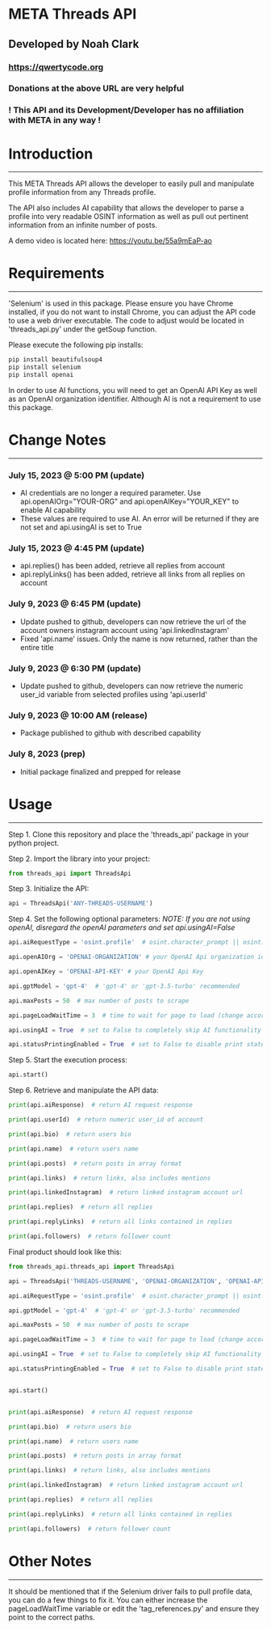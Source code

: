# META Threads API
## Developed by Noah Clark
### https://qwertycode.org
### Donations at the above URL are very helpful 
### ! This API and its Development/Developer has no affiliation with META in any way !

# Introduction
___

This META Threads API allows the developer to easily pull and manipulate profile information from any Threads profile.

The API also includes AI capability that allows the developer to parse a profile into very readable OSINT information as well as pull out pertinent information from an infinite number of posts.

A demo video is located here: https://youtu.be/55a9mEaP-ao

# Requirements
___

'Selenium' is used in this package. Please ensure you have Chrome installed, if you do not want to install Chrome, you can adjust the API code to use a web driver executable. The code to adjust would be located in 'threads_api.py' under the getSoup function.

Please execute the following pip installs:
```python
pip install beautifulsoup4
pip install selenium
pip install openai
```
In order to use AI functions, you will need to get an OpenAI API Key as well as an OpenAI organization identifier. Although AI is not a requirement to use this package.

# Change Notes
___

### July 15, 2023 @ 5:00 PM (update)
- AI credentials are no longer a required parameter. Use api.openAIOrg="YOUR-ORG" and api.openAIKey="YOUR_KEY" to enable AI capability
- These values are required to use AI. An error will be returned if they are not set and api.usingAI is set to True

### July 15, 2023 @ 4:45 PM (update)
- api.replies() has been added, retrieve all replies from account
- api.replyLinks() has been added, retrieve all links from all replies on account

### July 9, 2023 @ 6:45 PM (update)
- Update pushed to github, developers can now retrieve the url of the account owners instagram account using 'api.linkedInstagram'
- Fixed 'api.name' issues. Only the name is now returned, rather than the entire title

### July 9, 2023 @ 6:30 PM (update)
- Update pushed to github, developers can now retrieve the numeric user_id variable from selected profiles using 'api.userId'

### July 9, 2023 @ 10:00 AM (release)
- Package published to github with described capability

### July 8, 2023 (prep)
- Initial package finalized and prepped for release

# Usage
___
Step 1. Clone this repository and place the 'threads_api' package in your python project.

Step 2. Import the library into your project:
```python
from threads_api import ThreadsApi
```

Step 3. Initialize the API:
```python
api = ThreadsApi('ANY-THREADS-USERNAME')
```

Step 4. Set the following optional parameters:
_NOTE: If you are not using openAI, disregard the openAI parameters and set api.usingAI=False_
```python
api.aiRequestType = 'osint.profile'  # osint.character_prompt || osint.profile || osint.links || osint.mentions

api.openAIOrg = 'OPENAI-ORGANIZATION' # your OpenAI Api organization identifier

api.openAIKey = 'OPENAI-API-KEY' # your OpenAI Api Key 

api.gptModel = 'gpt-4'  # 'gpt-4' or 'gpt-3.5-turbo' recommended

api.maxPosts = 50  # max number of posts to scrape

api.pageLoadWaitTime = 3  # time to wait for page to load (change according to internet speed)

api.usingAI = True  # set to False to completely skip AI functionality

api.statusPrintingEnabled = True  # set to False to disable print statements from API

```

Step 5. Start the execution process:
```python
api.start()
```

Step 6. Retrieve and manipulate the API data:
```python
print(api.aiResponse)  # return AI request response

print(api.userId)  # return numeric user_id of account

print(api.bio)  # return users bio

print(api.name)  # return users name

print(api.posts)  # return posts in array format

print(api.links)  # return links, also includes mentions

print(api.linkedInstagram)  # return linked instagram account url

print(api.replies)  # return all replies

print(api.replyLinks)  # return all links contained in replies

print(api.followers)  # return follower count
```

Final product should look like this:
```python
from threads_api.threads_api import ThreadsApi

api = ThreadsApi('THREADS-USERNAME', 'OPENAI-ORGANIZATION', 'OPENAI-API-KEY')

api.aiRequestType = 'osint.profile'  # osint.character_prompt || osint.profile || osint.links || osint.mentions

api.gptModel = 'gpt-4'  # 'gpt-4' or 'gpt-3.5-turbo' recommended

api.maxPosts = 50  # max number of posts to scrape

api.pageLoadWaitTime = 3  # time to wait for page to load (change according to internet speed)

api.usingAI = True  # set to False to completely skip AI functionality

api.statusPrintingEnabled = True  # set to False to disable print statements from API


api.start()


print(api.aiResponse)  # return AI request response

print(api.bio)  # return users bio

print(api.name)  # return users name

print(api.posts)  # return posts in array format

print(api.links)  # return links, also includes mentions

print(api.linkedInstagram)  # return linked instagram account url

print(api.replies)  # return all replies

print(api.replyLinks)  # return all links contained in replies

print(api.followers)  # return follower count
```

# Other Notes
___
It should be mentioned that if the Selenium driver fails to pull profile data, you can do a few things to fix it. You can either increase the pageLoadWaitTime variable or edit the 'tag_references.py' and ensure they point to the correct paths.
